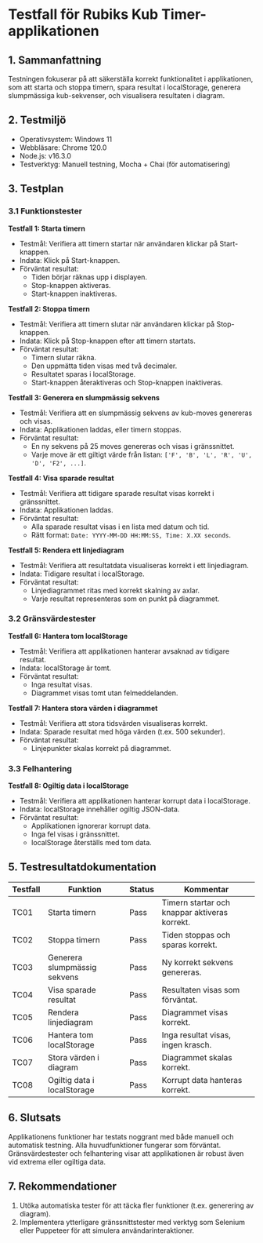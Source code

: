 # Testfall för Rubiks Kub Timer-applikationen

## 1. Sammanfattning

Testningen fokuserar på att säkerställa korrekt funktionalitet i applikationen, som att starta och stoppa timern, spara resultat i localStorage, generera slumpmässiga kub-sekvenser, och visualisera resultaten i diagram.

## 2. Testmiljö

* Operativsystem: Windows 11
* Webbläsare: Chrome 120.0
* Node.js: v16.3.0
* Testverktyg: Manuell testning, Mocha + Chai (för automatisering)

## 3. Testplan

### 3.1 Funktionstester

**Testfall 1: Starta timern**
* Testmål: Verifiera att timern startar när användaren klickar på Start-knappen.
* Indata: Klick på Start-knappen.
* Förväntat resultat:
    * Tiden börjar räknas upp i displayen.
    * Stop-knappen aktiveras.
    * Start-knappen inaktiveras.

**Testfall 2: Stoppa timern**
* Testmål: Verifiera att timern slutar när användaren klickar på Stop-knappen.
* Indata: Klick på Stop-knappen efter att timern startats.
* Förväntat resultat:
    * Timern slutar räkna.
    * Den uppmätta tiden visas med två decimaler.
    * Resultatet sparas i localStorage.
    * Start-knappen återaktiveras och Stop-knappen inaktiveras.

**Testfall 3: Generera en slumpmässig sekvens**
* Testmål: Verifiera att en slumpmässig sekvens av kub-moves genereras och visas.
* Indata: Applikationen laddas, eller timern stoppas.
* Förväntat resultat:
    * En ny sekvens på 25 moves genereras och visas i gränssnittet.
    * Varje move är ett giltigt värde från listan: `['F', 'B', 'L', 'R', 'U', 'D', 'F2', ...]`.

**Testfall 4: Visa sparade resultat**
* Testmål: Verifiera att tidigare sparade resultat visas korrekt i gränssnittet.
* Indata: Applikationen laddas.
* Förväntat resultat:
    * Alla sparade resultat visas i en lista med datum och tid.
    * Rätt format: `Date: YYYY-MM-DD HH:MM:SS, Time: X.XX seconds`.

**Testfall 5: Rendera ett linjediagram**
* Testmål: Verifiera att resultatdata visualiseras korrekt i ett linjediagram.
* Indata: Tidigare resultat i localStorage.
* Förväntat resultat:
    * Linjediagrammet ritas med korrekt skalning av axlar.
    * Varje resultat representeras som en punkt på diagrammet.

### 3.2 Gränsvärdestester

**Testfall 6: Hantera tom localStorage**
* Testmål: Verifiera att applikationen hanterar avsaknad av tidigare resultat.
* Indata: localStorage är tomt.
* Förväntat resultat:
    * Inga resultat visas.
    * Diagrammet visas tomt utan felmeddelanden.

**Testfall 7: Hantera stora värden i diagrammet**
* Testmål: Verifiera att stora tidsvärden visualiseras korrekt.
* Indata: Sparade resultat med höga värden (t.ex. 500 sekunder).
* Förväntat resultat:
    * Linjepunkter skalas korrekt på diagrammet.

### 3.3 Felhantering

**Testfall 8: Ogiltig data i localStorage**
* Testmål: Verifiera att applikationen hanterar korrupt data i localStorage.
* Indata: localStorage innehåller ogiltig JSON-data.
* Förväntat resultat:
    * Applikationen ignorerar korrupt data.
    * Inga fel visas i gränssnittet.
    * localStorage återställs med tom data.

## 5. Testresultatdokumentation


| Testfall |	Funktion |	Status	|Kommentar |
|----------|-------------|----------|----------|
| TC01 |	Starta timern	| Pass	| Timern startar och knappar aktiveras korrekt. |
| TC02 |	Stoppa timern	| Pass	| Tiden stoppas och sparas korrekt. |
| TC03 |	Generera slumpmässig sekvens |	Pass |	Ny korrekt sekvens genereras. |
| TC04 |	Visa sparade resultat |	Pass |	Resultaten visas som förväntat. |
| TC05 |	Rendera linjediagram |	Pass |	Diagrammet visas korrekt. |
| TC06 |	Hantera tom localStorage |	Pass |	Inga resultat visas, ingen krasch. |
| TC07 |	Stora värden i diagram |	Pass |	Diagrammet skalas korrekt. |
| TC08 |	Ogiltig data i localStorage |	Pass |	Korrupt data hanteras korrekt. |

## 6. Slutsats

Applikationens funktioner har testats noggrant med både manuell och automatisk testning. Alla huvudfunktioner fungerar som förväntat. Gränsvärdestester och felhantering visar att applikationen är robust även vid extrema eller ogiltiga data.

## 7. Rekommendationer

1. Utöka automatiska tester för att täcka fler funktioner (t.ex. generering av diagram).
2. Implementera ytterligare gränssnittstester med verktyg som Selenium eller Puppeteer för att simulera användarinteraktioner.